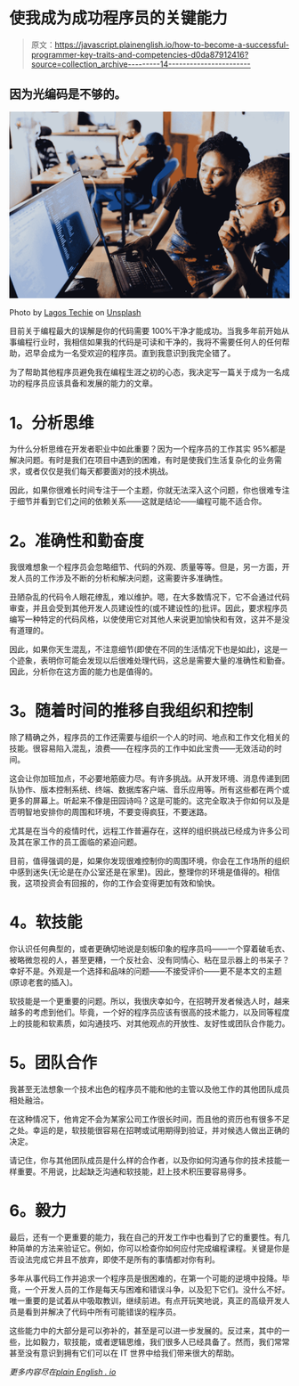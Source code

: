# 使我成为成功程序员的关键能力

> 原文：<https://javascript.plainenglish.io/how-to-become-a-successful-programmer-key-traits-and-competencies-d0da87912416?source=collection_archive---------14----------------------->

## 因为光编码是不够的。

![](img/bbc08df1da9e715ddfba5d58bc79cb50.png)

Photo by [Lagos Techie](https://unsplash.com/@heylagostechie?utm_source=medium&utm_medium=referral) on [Unsplash](https://unsplash.com?utm_source=medium&utm_medium=referral)

目前关于编程最大的误解是你的代码需要 100%干净才能成功。当我多年前开始从事编程行业时，我相信如果我的代码是可读和干净的，我将不需要任何人的任何帮助，迟早会成为一名受欢迎的程序员。直到我意识到我完全错了。

为了帮助其他程序员避免我在编程生涯之初的心态，我决定写一篇关于成为一名成功的程序员应该具备和发展的能力的文章。

# **1。分析思维**

为什么分析思维在开发者职业中如此重要？因为一个程序员的工作其实 95%都是解决问题。有时是我们在项目中遇到的困难，有时是使我们生活复杂化的业务需求，或者仅仅是我们每天都要面对的技术挑战。

因此，如果你很难长时间专注于一个主题，你就无法深入这个问题，你也很难专注于细节并看到它们之间的依赖关系——这就是结论——编程可能不适合你。

# **2。准确性和勤奋度**

我很难想象一个程序员会忽略细节、代码的外观、质量等等。但是，另一方面，开发人员的工作涉及不断的分析和解决问题，这需要许多准确性。

丑陋杂乱的代码令人眼花缭乱，难以维护。嗯，在大多数情况下，它不会通过代码审查，并且会受到其他开发人员建设性的(或不建设性的)批评。因此，要求程序员编写一种特定的代码风格，以使使用它对其他人来说更加愉快和有效，这并不是没有道理的。

因此，如果你天生混乱，不注意细节(即使在不同的生活情况下也是如此)，这是一个迹象，表明你可能会发现以后很难处理代码，这总是需要大量的准确性和勤奋。因此，分析你在这方面的能力也是值得的。

# **3。随着时间的推移自我组织和控制**

除了精确之外，程序员的工作还需要与组织一个人的时间、地点和工作文化相关的技能。很容易陷入混乱，浪费——在程序员的工作中如此宝贵——无效活动的时间。

这会让你加班加点，不必要地筋疲力尽。有许多挑战。从开发环境、消息传递到团队协作、版本控制系统、终端、数据库客户端、音乐应用等。所有这些都在两个或更多的屏幕上。听起来不像是田园诗吗？这是可能的。这完全取决于你如何以及是否明智地安排你的周围和环境，不要变得疯狂，不要迷路。

尤其是在当今的疫情时代，远程工作普遍存在，这样的组织挑战已经成为许多公司及其在家工作的员工面临的紧迫问题。

目前，值得强调的是，如果你发现很难控制你的周围环境，你会在工作场所的组织中感到迷失(无论是在办公室还是在家里)。因此，整理你的环境是值得的。相信我，这项投资会有回报的，你的工作会变得更加有效和愉快。

# **4。软技能**

你认识任何典型的，或者更确切地说是刻板印象的程序员吗——一个穿着破毛衣、被略微忽视的人，甚至更糟，一个反社会、没有同情心、粘在显示器上的书呆子？幸好不是。外观是一个选择和品味的问题——不接受评价——更不是本文的主题(原谅老套的插入)。

软技能是一个更重要的问题。所以，我很庆幸如今，在招聘开发者候选人时，越来越多的考虑到他们。毕竟，一个好的程序员应该有很高的技术能力，以及同等程度上的技能和软素质，如沟通技巧、对其他观点的开放性、友好性或团队合作能力。

# **5。团队合作**

我甚至无法想象一个技术出色的程序员不能和他的主管以及他工作的其他团队成员相处融洽。

在这种情况下，他肯定不会为某家公司工作很长时间，而且他的资历也有很多不足之处。幸运的是，软技能很容易在招聘或试用期得到验证，并对候选人做出正确的决定。

请记住，你与其他团队成员是什么样的合作者，以及你如何沟通与你的技术技能一样重要。不用说，比起缺乏沟通和软技能，赶上技术积压要容易得多。

# **6。毅力**

最后，还有一个更重要的能力，我在自己的开发工作中也看到了它的重要性。有几种简单的方法来验证它。例如，你可以检查你如何应付完成编程课程。关键是你是否设法完成它并且不放弃，即使不是所有的事情都对你有利。

多年从事代码工作并追求一个程序员是很困难的，在第一个可能的逆境中投降。毕竟，一个开发人员的工作是每天与困难和错误斗争，以及犯下它们。没什么不好。唯一重要的是试着从中吸取教训，继续前进。有点开玩笑地说，真正的高级开发人员是看到并解决了代码中所有可能错误的程序员。

这些能力中的大部分是可以弥补的，甚至是可以进一步发展的。反过来，其中的一些，比如毅力，软技能，或者逻辑思维，我们很多人已经具备了。然而，我们常常甚至没有意识到拥有它们可以在 IT 世界中给我们带来很大的帮助。

*更多内容尽在*[*plain English . io*](http://plainenglish.io/)